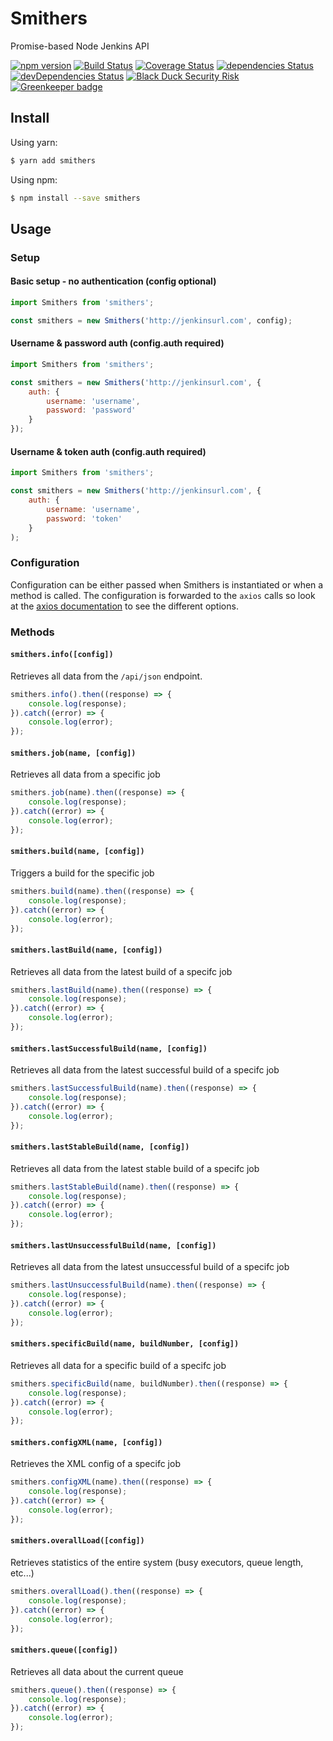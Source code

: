 # Smithers

Promise-based Node Jenkins API

[![npm version](https://badge.fury.io/js/smithers.svg)](https://badge.fury.io/js/smithers)
[![Build Status](https://travis-ci.org/clementallen/smithers.svg?branch=master)](https://travis-ci.org/clementallen/smithers)
[![Coverage Status](https://coveralls.io/repos/github/clementallen/smithers/badge.svg?branch=master)](https://coveralls.io/github/clementallen/smithers?branch=master)
[![dependencies Status](https://david-dm.org/clementallen/smithers/status.svg)](https://david-dm.org/clementallen/smithers)
[![devDependencies Status](https://david-dm.org/clementallen/smithers/dev-status.svg)](https://david-dm.org/clementallen/smithers?type=dev)
[![Black Duck Security Risk](https://copilot.blackducksoftware.com/github/repos/clementallen/smithers/branches/master/badge-risk.svg)](https://copilot.blackducksoftware.com/github/repos/clementallen/smithers/branches/master)
[![Greenkeeper badge](https://badges.greenkeeper.io/clementallen/smithers.svg)](https://greenkeeper.io/)

## Install

Using yarn:
```bash
$ yarn add smithers
```

Using npm:
```bash
$ npm install --save smithers
```

## Usage

### Setup

#### Basic setup - no authentication (config optional)
``` javascript
import Smithers from 'smithers';

const smithers = new Smithers('http://jenkinsurl.com', config);
```

#### Username & password auth (config.auth required)
``` javascript
import Smithers from 'smithers';

const smithers = new Smithers('http://jenkinsurl.com', {
    auth: {
        username: 'username',
        password: 'password'
    }
});
```

#### Username & token auth (config.auth required)
```javascript
import Smithers from 'smithers';

const smithers = new Smithers('http://jenkinsurl.com', {
    auth: {
        username: 'username',
        password: 'token'
    }
);
```

### Configuration
Configuration can be either passed when Smithers is instantiated or when a method is called.  The configuration is forwarded to the `axios` calls so look at the [axios documentation](https://github.com/mzabriskie/axios#request-config) to see the different options.


### Methods

#### `smithers.info([config])`
Retrieves all data from the `/api/json` endpoint.
```javascript
smithers.info().then((response) => {
    console.log(response);
}).catch((error) => {
    console.log(error);
});
```

#### `smithers.job(name, [config])`
Retrieves all data from a specific job
```javascript
smithers.job(name).then((response) => {
    console.log(response);
}).catch((error) => {
    console.log(error);
});
```

#### `smithers.build(name, [config])`
Triggers a build for the specific job
```javascript
smithers.build(name).then((response) => {
    console.log(response);
}).catch((error) => {
    console.log(error);
});
```

#### `smithers.lastBuild(name, [config])`
Retrieves all data from the latest build of a specifc job
```javascript
smithers.lastBuild(name).then((response) => {
    console.log(response);
}).catch((error) => {
    console.log(error);
});
```

#### `smithers.lastSuccessfulBuild(name, [config])`
Retrieves all data from the latest successful build of a specifc job
```javascript
smithers.lastSuccessfulBuild(name).then((response) => {
    console.log(response);
}).catch((error) => {
    console.log(error);
});
```

#### `smithers.lastStableBuild(name, [config])`
Retrieves all data from the latest stable build of a specifc job
```javascript
smithers.lastStableBuild(name).then((response) => {
    console.log(response);
}).catch((error) => {
    console.log(error);
});
```

#### `smithers.lastUnsuccessfulBuild(name, [config])`
Retrieves all data from the latest unsuccessful build of a specifc job
```javascript
smithers.lastUnsuccessfulBuild(name).then((response) => {
    console.log(response);
}).catch((error) => {
    console.log(error);
});
```

#### `smithers.specificBuild(name, buildNumber, [config])`
Retrieves all data for a specific build of a specifc job
```javascript
smithers.specificBuild(name, buildNumber).then((response) => {
    console.log(response);
}).catch((error) => {
    console.log(error);
});
```

#### `smithers.configXML(name, [config])`
Retrieves the XML config of a specifc job
```javascript
smithers.configXML(name).then((response) => {
    console.log(response);
}).catch((error) => {
    console.log(error);
});
```

#### `smithers.overallLoad([config])`
Retrieves statistics of the entire system (busy executors, queue length, etc...)
```javascript
smithers.overallLoad().then((response) => {
    console.log(response);
}).catch((error) => {
    console.log(error);
});
```

#### `smithers.queue([config])`
Retrieves all data about the current queue
```javascript
smithers.queue().then((response) => {
    console.log(response);
}).catch((error) => {
    console.log(error);
});
```
